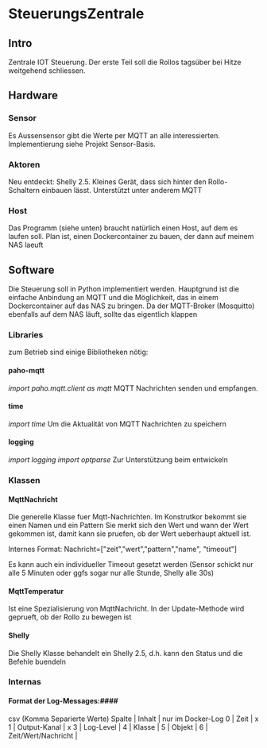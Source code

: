 # SteuerungsZentrale

## Intro ##

Zentrale IOT Steuerung.
Der erste Teil soll die Rollos tagsüber bei Hitze weitgehend schliessen.



## Hardware ##

### Sensor ###
Es Aussensensor gibt die Werte per MQTT an alle interessierten.
Implementierung siehe Projekt Sensor-Basis.

### Aktoren ###
Neu entdeckt: Shelly 2.5. Kleines Gerät, dass sich hinter den Rollo-Schaltern einbauen lässt.
Unterstützt unter anderem MQTT

### Host ###
Das Programm (siehe unten) braucht natürlich einen Host, auf dem es laufen soll.
Plan ist, einen Dockercontainer zu bauen, der dann auf meinem NAS laeuft

## Software ##

Die Steuerung soll in Python implementiert werden.
Hauptgrund ist die einfache Anbindung an MQTT und die Möglichkeit, das in einem Dockercontainer auf das NAS zu bringen.
Da der MQTT-Broker (Mosquitto) ebenfalls auf dem NAS läuft, sollte das eigentlich klappen

### Libraries ###

zum Betrieb sind einige Bibliotheken nötig:

#### paho-mqtt ####
*import paho.mqtt.client as mqtt*
MQTT Nachrichten senden und empfangen.

#### time ####
*import time*
Um die Aktualität von MQTT Nachrichten zu speichern

#### logging ####
*import logging*
*import optparse*
Zur Unterstützung beim entwickeln

### Klassen ###

#### MqttNachricht ####
Die generelle Klasse fuer Mqtt-Nachrichten.
Im Konstrutkor bekommt sie einen Namen und ein Pattern
Sie merkt sich den Wert und wann der Wert gekommen ist, damit kann sie pruefen, ob der Wert ueberhaupt aktuell ist.

Internes Format: Nachricht=["zeit","wert","pattern","name", "timeout"]

Es kann auch ein individueller Timeout gesetzt werden (Sensor schickt nur alle 5 Minuten oder ggfs sogar nur alle Stunde, Shelly alle 30s)

#### MqttTemperatur ####
Ist eine Spezialisierung von MqttNachricht.
In der Update-Methode wird geprueft, ob der Rollo zu bewegen ist

#### Shelly ####
Die Shelly Klasse behandelt ein Shelly 2.5, d.h. kann den Status und die Befehle buendeln


### Internas ###
#### Format der Log-Messages:####
csv (Komma Separierte Werte)
Spalte | Inhalt | nur im Docker-Log
0 | Zeit | x
1 | Output-Kanal | x
3 | Log-Level | 
4 | Klasse | 
5 | Objekt | 
6 | Zeit/Wert/Nachricht |


